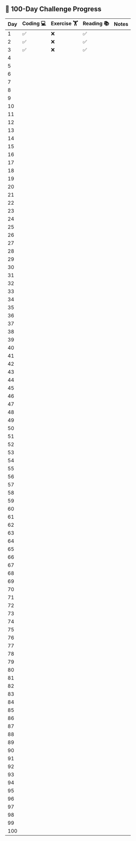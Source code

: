## 🧠 100-Day Challenge Progress

| Day | Coding 💻 | Exercise 🏋️ | Reading 📚 | Notes |
|-----|-----------|-------------|------------|-------|
| 1   | ✅        |  ❌         |  ✅       |      |
| 2   | ✅        |  ❌         |  ✅       |      |
| 3   | ✅       |   ❌         |  ✅       |      |
| 4   |           |             |            |       |
| 5   |           |             |            |       |
| 6   |           |             |            |       |
| 7   |           |             |            |       |
| 8   |           |             |            |       |
| 9   |           |             |            |       |
| 10  |           |             |            |       |
| 11  |           |             |            |       |
| 12  |           |             |            |       |
| 13  |           |             |            |       |
| 14  |           |             |            |       |
| 15  |           |             |            |       |
| 16  |           |             |            |       |
| 17  |           |             |            |       |
| 18  |           |             |            |       |
| 19  |           |             |            |       |
| 20  |           |             |            |       |
| 21  |           |             |            |       |
| 22  |           |             |            |       |
| 23  |           |             |            |       |
| 24  |           |             |            |       |
| 25  |           |             |            |       |
| 26  |           |             |            |       |
| 27  |           |             |            |       |
| 28  |           |             |            |       |
| 29  |           |             |            |       |
| 30  |           |             |            |       |
| 31  |           |             |            |       |
| 32  |           |             |            |       |
| 33  |           |             |            |       |
| 34  |           |             |            |       |
| 35  |           |             |            |       |
| 36  |           |             |            |       |
| 37  |           |             |            |       |
| 38  |           |             |            |       |
| 39  |           |             |            |       |
| 40  |           |             |            |       |
| 41  |           |             |            |       |
| 42  |           |             |            |       |
| 43  |           |             |            |       |
| 44  |           |             |            |       |
| 45  |           |             |            |       |
| 46  |           |             |            |       |
| 47  |           |             |            |       |
| 48  |           |             |            |       |
| 49  |           |             |            |       |
| 50  |           |             |            |       |
| 51  |           |             |            |       |
| 52  |           |             |            |       |
| 53  |           |             |            |       |
| 54  |           |             |            |       |
| 55  |           |             |            |       |
| 56  |           |             |            |       |
| 57  |           |             |            |       |
| 58  |           |             |            |       |
| 59  |           |             |            |       |
| 60  |           |             |            |       |
| 61  |           |             |            |       |
| 62  |           |             |            |       |
| 63  |           |             |            |       |
| 64  |           |             |            |       |
| 65  |           |             |            |       |
| 66  |           |             |            |       |
| 67  |           |             |            |       |
| 68  |           |             |            |       |
| 69  |           |             |            |       |
| 70  |           |             |            |       |
| 71  |           |             |            |       |
| 72  |           |             |            |       |
| 73  |           |             |            |       |
| 74  |           |             |            |       |
| 75  |           |             |            |       |
| 76  |           |             |            |       |
| 77  |           |             |            |       |
| 78  |           |             |            |       |
| 79  |           |             |            |       |
| 80  |           |             |            |       |
| 81  |           |             |            |       |
| 82  |           |             |            |       |
| 83  |           |             |            |       |
| 84  |           |             |            |       |
| 85  |           |             |            |       |
| 86  |           |             |            |       |
| 87  |           |             |            |       |
| 88  |           |             |            |       |
| 89  |           |             |            |       |
| 90  |           |             |            |       |
| 91  |           |             |            |       |
| 92  |           |             |            |       |
| 93  |           |             |            |       |
| 94  |           |             |            |       |
| 95  |           |             |            |       |
| 96  |           |             |            |       |
| 97  |           |             |            |       |
| 98  |           |             |            |       |
| 99  |           |             |            |       |
| 100 |           |             |            |       |
